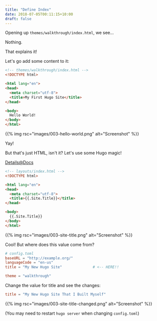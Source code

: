 ```yaml
---
title: "Define Index"
date: 2018-07-05T00:11:15+10:00
draft: false
---
```


Opening up `themes/walkthrough/index.html`, we see...

Nothing. 

That explains it!

Let's go add some content to it:

```html
<!-- themes/walkthrough/index.html -->
<!DOCTYPE html>

<html lang="en">
<head>
  <meta charset="utf-8">
  <title>My First Hugo Site</title>
</head>

<body>
  Hello World!
</body>
</html>
```

{{% img rsc="images/003-hello-world.png" alt="Screenshot" %}}

Yay!

But that's just HTML, isn't it? Let's use some Hugo magic!

[Details@Docs](https://gohugo.io/templates/introduction/)

```html
<!-- layouts/index.html -->
<!DOCTYPE html>

<html lang="en">
<head>
  <meta charset="utf-8">
  <title>{{.Site.Title}}</title>
</head>

<body>
  {{.Site.Title}}
</body>
</html>
```

{{% img rsc="images/003-site-title.png" alt="Screenshot" %}}

Cool! But where does this value come from?

```toml
# config.toml
baseURL = "http://example.org/"
languageCode = "en-us"
title = "My New Hugo Site"              # <-- HERE!!

theme = "walkthrough"
```

Change the value for title and see the changes:

```toml
title = "My New Hugo Site That I Built Myself"
```

{{% img rsc="images/003-site-title-changed.png" alt="Screenshot" %}}


(You may need to restart `hugo server` when changing `config.toml`)